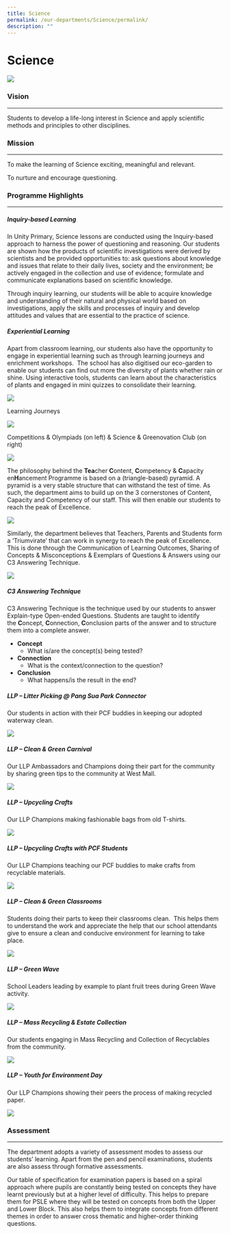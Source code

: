 ```yaml
---
title: Science
permalink: /our-departments/Science/permalink/
description: ""
---
```

Science
=======
![](/images/Department.png)

### **Vision**
----------

Students to develop a life-long interest in Science and apply scientific methods and principles to other disciplines.

### **Mission**
-----------

To make the learning of Science exciting, meaningful and relevant.

To nurture and encourage questioning.

### Programme Highlights
--------------------

##### **Inquiry-based Learning**

In Unity Primary, Science lessons are conducted using the Inquiry-based approach to harness the power of questioning and reasoning. Our students are shown how the products of scientific investigations were derived by scientists and be provided opportunities to: ask questions about knowledge and issues that relate to their daily lives, society and the environment; be actively engaged in the collection and use of evidence; formulate and communicate explanations based on scientific knowledge.

Through inquiry learning, our students will be able to acquire knowledge and understanding of their natural and physical world based on investigations, apply the skills and processes of inquiry and develop attitudes and values that are essential to the practice of science.

##### **Experiential Learning**

Apart from classroom learning, our students also have the opportunity to engage in experiential learning such as through learning journeys and enrichment workshops.  The school has also digitised our eco-garden to enable our students can find out more the diversity of plants whether rain or shine. Using interactive tools, students can learn about the characteristics of plants and engaged in mini quizzes to consolidate their learning.

![](/images/Science.png)

Learning Journeys

![](/images/Science2.png)

Competitions & Olympiads (on left) & Science & Greenovation Club (on right)

![](/images/Science3.png)

The philosophy behind the **Tea**cher **C**ontent, **C**ompetency & **C**apacity en**H**ancement Programme is based on a (triangle-based) pyramid. A pyramid is a very stable structure that can withstand the test of time. As such, the department aims to build up on the 3 cornerstones of Content, Capacity and Competency of our staff. This will then enable our students to reach the peak of Excellence.

![](/images/Science4.jpeg)

Similarly, the department believes that Teachers, Parents and Students form a ‘Triumvirate’ that can work in synergy to reach the peak of Excellence. This is done through the Communication of Learning Outcomes, Sharing of Concepts & Misconceptions & Exemplars of Questions & Answers using our C3 Answering Technique.

![](/images/Science5.jpeg)

##### C3 Answering Technique

C3 Answering Technique is the technique used by our students to answer Explain-type Open-ended Questions. Students are taught to identify the **C**oncept, **C**onnection, **C**onclusion parts of the answer and to structure them into a complete answer.

*   **Concept**
    *   What is/are the concept(s) being tested?
*   **Connection**
    *   What is the context/connection to the question?
*   **Conclusion**
    *   What happens/is the result in the end?

##### **LLP – Litter Picking @ Pang Sua Park Connector**

Our students in action with their PCF buddies in keeping our adopted waterway clean.

![](/images/Science6.png)

##### **LLP – Clean & Green Carnival**

Our LLP Ambassadors and Champions doing their part for the community by sharing green tips to the community at West Mall.

![](/images/Science7.png)

##### **LLP – Upcycling Crafts**

Our LLP Champions making fashionable bags from old T-shirts.

![](/images/Science8.png)

##### **LLP – Upcycling Crafts with PCF Students**

Our LLP Champions teaching our PCF buddies to make crafts from recyclable materials.

![](/images/Science9.png)

##### **LLP – Clean & Green Classrooms**

Students doing their parts to keep their classrooms clean.  This helps them to understand the work and appreciate the help that our school attendants give to ensure a clean and conducive environment for learning to take place.

![](/images/Science10.png)

##### **LLP – Green Wave**

School Leaders leading by example to plant fruit trees during Green Wave activity.

![](/images/Science11.png)

##### **LLP – Mass Recycling & Estate Collection**

Our students engaging in Mass Recycling and Collection of Recyclables from the community.

![](/images/Science12.png)

##### **LLP – Youth for Environment Day**

Our LLP Champions showing their peers the process of making recycled paper.

![](/images/Science13.png)

### **Assessment**
--------------

The department adopts a variety of assessment modes to assess our students’ learning. Apart from the pen and pencil examinations, students are also assess through formative assessments.

Our table of specification for examination papers is based on a spiral approach where pupils are constantly being tested on concepts they have learnt previously but at a higher level of difficulty. This helps to prepare them for PSLE where they will be tested on concepts from both the Upper and Lower Block. This also helps them to integrate concepts from different themes in order to answer cross thematic and higher-order thinking questions.